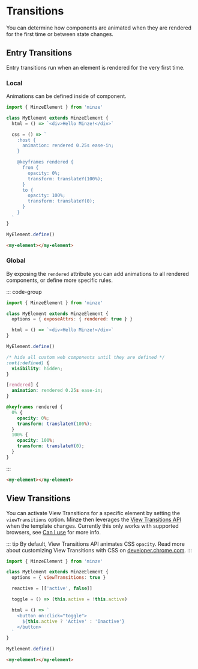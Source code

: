 # Transitions

You can determine how components are animated when they are rendered for the first time or between state changes.

## Entry Transitions

Entry transitions run when an element is rendered for the very first time.

### Local

Animations can be defined inside of component.

```js
import { MinzeElement } from 'minze'

class MyElement extends MinzeElement {
  html = () => `<div>Hello Minze!</div>`

  css = () => `
    :host {
      animation: rendered 0.25s ease-in;
    }

    @keyframes rendered {
      from {
        opacity: 0%;
        transform: translateY(100%);
      }
      to {
        opacity: 100%;
        transform: translateY(0);
      }
    }
  `
}

MyElement.define()
```

```html
<my-element></my-element>
```

### Global

By exposing the `rendered` attribute you can add animations to all rendered components, or define more specific rules.

::: code-group

```js
import { MinzeElement } from 'minze'

class MyElement extends MinzeElement {
  options = { exposeAttrs: { rendered: true } }

  html = () => `<div>Hello Minze!</div>`
}

MyElement.define()
```

```css
/* hide all custom web components until they are defined */
:not(:defined) {
  visibility: hidden;
}

[rendered] {
  animation: rendered 0.25s ease-in;
}

@keyframes rendered {
  0% {
    opacity: 0%;
    transform: translateY(100%);
  }
  100% {
    opacity: 100%;
    transform: translateY(0);
  }
}
```

:::

```html
<my-element></my-element>
```

## View Transitions <Badge text="experimental" type="warning" />

You can activate View Transitions for a specific element by setting the `viewTransitions` option. Minze then leverages the [View Transitions API](https://developer.mozilla.org/docs/Web/API/View_Transitions_API) when the template changes. Currently this only works with supported browsers, see [Can I use](https://caniuse.com/?search=View%20Transition%20API) for more info.

::: tip
By default, View Transitions API animates CSS `opacity`. Read more about customizing View Transitions with CSS on [developer.chrome.com](https://developer.chrome.com/docs/web-platform/view-transitions/).
:::

```js
import { MinzeElement } from 'minze'

class MyElement extends MinzeElement {
  options = { viewTransitions: true }

  reactive = [['active', false]]

  toggle = () => (this.active = !this.active)

  html = () => `
    <button on:click="toggle">
      ${this.active ? 'Active' : 'Inactive'}
    </button>
  `
}

MyElement.define()
```

```html
<my-element></my-element>
```
